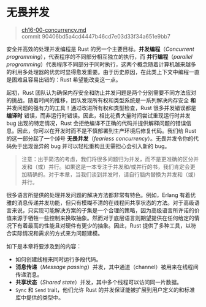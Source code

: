# 无畏并发

> [ch16-00-concurrency.md](https://github.com/rust-lang/book/blob/master/second-edition/src/ch16-00-concurrency.md)
> <br>
> commit 90406bd5a4cd4447b46cd7e03d33f34a651e9bb7

安全并高效的处理并发编程是 Rust 的另一个主要目标。**并发编程**（*Concurrent programming*），代表程序的不同部分相互独立的执行，而 **并行编程**（*parallel programming*）代表程序不同部分于同时执行，这两个概念随着计算机越来越多的利用多处理器的优势时显得愈发重要。由于历史原因，在此类上下文中编程一直是困难且容易出错的：Rust 希望能改变这一点。

起初，Rust 团队认为确保内存安全和防止并发问题是两个分别需要不同方法应对的挑战。随着时间的推移，团队发现所有权和类型系统是一系列解决内存安全 **和** 并发问题的强有力的工具！通过改进所有权和类型检查，Rust 很多并发错误都是 **编译时** 错误，而非运行时错误。因此，相比花费大量时间尝试重现运行时并发 bug 出现的特定情况，Rust 会拒绝编译不正确的代码并提供解释问题的错误信息。因此，你可以在开发时而不是不慎部署到生产环境后修复代码。我们给 Rust 的这一部分起了一个绰号 **无畏并发**（*fearless concurrency*）。无畏并发令你的代码免于出现诡异的 bug 并可以轻松重构且无需担心会引入新的 bug。

> 注意：出于简洁的考虑，我们将很多问题归为并发，而不是更准确的区分并发和（或）并行。如果这是一本专注于并发和/或并行的书，我们肯定会更加精确的。对于本章，当我们谈到并发时，请自行脑内替换为并发和（或）并行。

很多语言所提供的处理并发问题的解决方法都非常有特色。例如，Erlang 有着优雅的消息传递并发功能，但只有模糊不清的在线程间共享状态的方法。对于高级语言来说，只实现可能解决方案的子集是一个合理的策略，因为高级语言所许诺的价值来源于牺牲一些控制来换取抽象。然而对于底层语言则期望提供在任何给定的情况下有着最高的性能且对硬件有更少的抽象。因此，Rust 提供了多种工具，以符合实际情况和需求的方式来为问题建模。

如下是本章将要涉及到的内容：

* 如何创建线程来同时运行多段代码。
* **消息传递**（*Message passing*）并发，其中通道（channel）被用来在线程间传递消息。
* **共享状态**（*Shared state*）并发，其中多个线程可以访问同一片数据。
* `Sync` 和 `Send` trait，他们允许 Rust 的并发保证能被扩展到用户定义的和标准库中提供的类型中。
